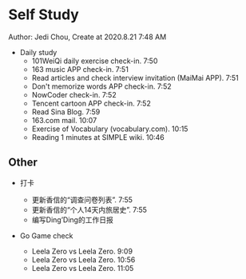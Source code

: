 # Self Study

Author: Jedi Chou, Create at 2020.8.21 7:48 AM

* Daily study
  * 101WeiQi daily exercise check-in. 7:50
  * 163 music APP check-in. 7:51
  * Read articles and check interview invitation (MaiMai APP). 7:51
  * Don't memorize words APP check-in. 7:52
  * NowCoder check-in. 7:52
  * Tencent cartoon APP check-in. 7:52
  * Read Sina Blog. 7:59
  * 163.com mail. 10:07
  * Exercise of Vocabulary (vocabulary.com). 10:15
  * Reading 1 minutes at SIMPLE wiki. 10:46

## Other

* 打卡
  * 更新香信的“调查问卷列表”. 7:55
  * 更新香信的“个人14天内旅居史”. 7:55
  * 编写Ding’Ding的工作日报

* Go Game check
  * Leela Zero vs Leela Zero. 9:09
  * Leela Zero vs Leela Zero. 10:56
  * Leela Zero vs Leela Zero. 11:05
